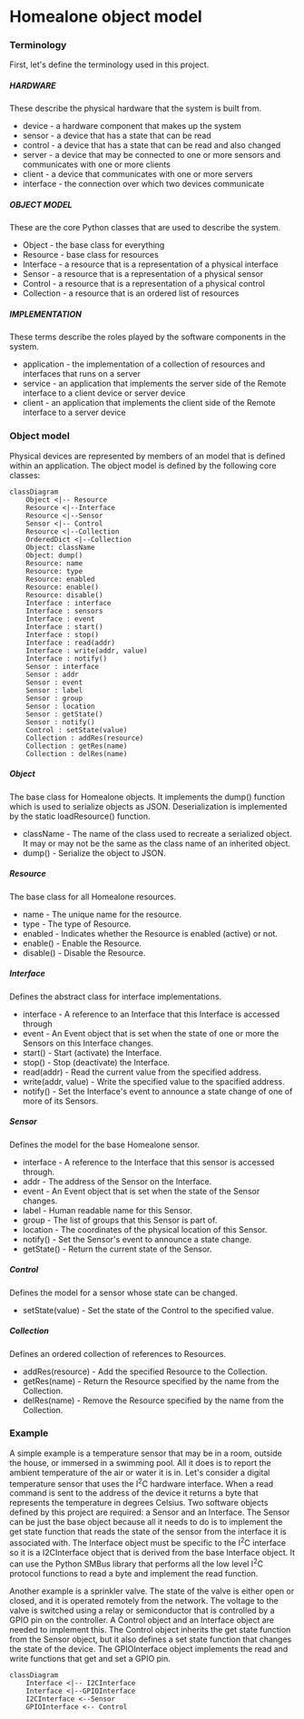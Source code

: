 # Homealone object model

### Terminology

First, let's define the terminology used in this project.

##### HARDWARE
These describe the physical hardware that the system is built from.

- device - a hardware component that makes up the system
- sensor - a device that has a state that can be read
- control - a device that has a state that can be read and also changed
- server - a device that may be connected to one or more sensors and communicates with one or more clients
- client - a device that communicates with one or more servers
- interface - the connection over which two devices communicate

##### OBJECT MODEL
These are the core Python classes that are used to describe the system.

- Object - the base class for everything
- Resource - base class for resources
- Interface - a resource that is a representation of a physical interface
- Sensor - a resource that is a representation of a physical sensor
- Control - a resource that is a representation of a physical control
- Collection - a resource that is an ordered list of resources

##### IMPLEMENTATION
These terms describe the roles played by the software components in the system.

- application - the implementation of a collection of resources and interfaces that runs on a server
- service - an application that implements the server side of the Remote interface to a client device or server device
- client - an application that implements the client side of the Remote interface to a server device


### Object model
Physical devices are represented by members of an model that is defined within an application.  The object model is defined by the following core classes:

```mermaid
classDiagram
	Object <|-- Resource
	Resource <|--Interface
	Resource <|--Sensor
	Sensor <|-- Control
	Resource <|--Collection
	OrderedDict <|--Collection
	Object: className
	Object: dump()
	Resource: name
	Resource: type
	Resource: enabled
	Resource: enable()
	Resource: disable()
	Interface : interface
	Interface : sensors
	Interface : event
	Interface : start()
	Interface : stop()
	Interface : read(addr)
	Interface : write(addr, value)
	Interface : notify()
	Sensor : interface
	Sensor : addr
	Sensor : event
	Sensor : label
	Sensor : group
	Sensor : location
	Sensor : getState()
	Sensor : notify()
	Control : setState(value)
	Collection : addRes(resource)
	Collection : getRes(name)
	Collection : delRes(name)
```

##### Object
The base class for Homealone objects.  It implements the dump() function which is used to serialize objects as JSON.  Deserialization is implemented by the static loadResource() function.

- className - The name of the class used to recreate a serialized object.  It may or may not be the same as the class name of an inherited object.
- dump() - Serialize the object to JSON.

##### Resource
The base class for all Homealone resources.

- name - The unique name for the resource.
- type - The type of Resource.
- enabled - Indicates whether the Resource is enabled (active) or not.
- enable() - Enable the Resource.
- disable() - Disable the Resource.

##### Interface
Defines the abstract class for interface implementations.

- interface - A reference to an Interface that this Interface is accessed through
- event - An Event object that is set when the state of one or more the Sensors on this Interface changes.
- start() - Start (activate) the Interface.
- stop() - Stop (deactivate) the Interface.
- read(addr) - Read the current value from the specified address.
- write(addr, value) - Write the specified value to the spacified address.
- notify() - Set the Interface's event to announce a state change of one of more of its Sensors.

##### Sensor
Defines the model for the base Homealone sensor.

- interface - A reference to the Interface that this sensor is accessed through.
- addr - The address of the Sensor on the Interface.
- event - An Event object that is set when the state of the Sensor changes.
- label - Human readable name for this Sensor.
- group - The list of groups that this Sensor is part of.
- location - The coordinates of the physical location of this Sensor.
- notify() - Set the Sensor's event to announce a state change.
- getState() - Return the current state of the Sensor.

##### Control
Defines the model for a sensor whose state can be changed.

- setState(value) - Set the state of the Control to the specified value.

##### Collection
Defines an ordered collection of references to Resources.

- addRes(resource) - Add the specified Resource to the Collection.
- getRes(name) - Return the Resource specified by the name from the Collection.
- delRes(name) - Remove the Resource specified by the name from the Collection.

### Example
A simple example is a temperature sensor that may be in a room, outside the house, or immersed in a swimming pool.  All it does is to report the ambient temperature of the air or water it is in.  Let's consider a digital temperature sensor that uses the I<sup>2</sup>C hardware interface.  When a read command is sent to the address of the device it returns a byte that represents the temperature in degrees Celsius.  Two software objects defined by this project are required: a Sensor and an Interface.  The Sensor can be just the base object because all it needs to do is to implement the get state function that reads the state of the sensor from the interface it is associated with.  The Interface object must be specific to the I<sup>2</sup>C interface so it is a I2CInterface object that is derived from the base Interface object.  It can use the Python SMBus library that performs all the low level I<sup>2</sup>C protocol functions to read a byte and implement the read function.

Another example is a sprinkler valve.  The state of the valve is either open or closed, and it is operated remotely from the network.  The voltage to the valve is switched using a relay or semiconductor that is controlled by a GPIO pin on the controller.  A Control object and an Interface object are needed to implement this.  The Control object inherits the get state function from the Sensor object, but it also defines a set state function that changes the state of the device.  The GPIOInterface object implements the read and write functions that get and set a GPIO pin.

```mermaid
classDiagram
	Interface <|-- I2CInterface
	Interface <|--GPIOInterface
	I2CInterface <--Sensor
	GPIOInterface <-- Control
```
